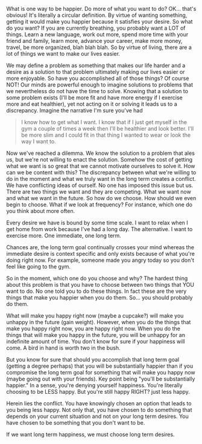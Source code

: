 What is one way to be happier. Do more of what you want to do?
OK... that's obvious! It's literally a circular definition. 
By virtue of wanting something, getting it would make you happier
because it satisfies your desire. So what do you want? If you are currently
breathing, you probably want a LOT of things. Learn a new language, work out
more, spend more time with your friend and family, learn more, advance your career, make
more money, travel, be more organized, blah blah blah. So by virtue of living,
there are a lot of things we want to make our lives easier. 

We may define a problem as something that makes our life harder and a desire as
a solution to that problem ultimately making our lives easier or more
enjoyable. So have you accomplished all of those things? Of course NOT! Our
minds are powerful enough to imagine solutions to problems that we nevertheless
do not have the time to solve. Knowing that a solution to some problem exists
(I'll be more fit and have more energy if I exercise more and eat healthier),
yet not acting on it or solving it leads us to a discrepancy. Imagine the
narrative I'm sure you've had 

> I know how to get what I want. I know that if I just get myself in the gym a
> couple of times a week then I'll be healthier and look better. I'll be more
> slim and I could fit in that thing I wanted to wear or look the way I want
> to.

Now we've reached a dilemma. We know the solution to a problem that ales us,
but we're not willing to enact the solution. Somehow the cost of getting what
we want is so great that we cannot motivate ourselves to solve it. How can we
be content with this? The discrepancy between what we're willing to do in the
moment and what we truly want in the long term creates a conflict. We have
conflicting ideas of ourself. No one has imposed this issue but us. There are
two things we want and they are competing. What we want now and what we want in
the future. So how do we choose. How should we even begin to choose. What if we
look at frequency? For instance, which one do you think about more often.

Every desire we have is bound by some time scale. I want to relax when I get
home from work because I've had a long day. The alternative. I want to exercise
more. One immediate, one long term. 

Chances are, the long term goal continually crosses your mind whereas the
immediate desire is context specific and only exists because of what you're
doing right now. For example, someone made you angry today so you don't feel
like going to the gym.

So in the moment, which one do you choose and why? The hardest thing about this
problem is that you have to choose between two things that YOU want to do. No
one told you to do these things. In fact these are the very things that make
you happier when you do them. So... you should probably do them. 

What will make you happy right now (maybe a cupcake?) will make you unhappy in
the future (gain weight). However, when you do the things that make you happy
right now, you are happy right now. When you do the things that will make you
happy in the future, you will be unhappy for an indefinite amount of time. You
don't know for sure if your happiness will come. A bird in hand is worth two in
the bush.

But you know for sure that should you accomplish that long term goal (getting a
degree perhaps) that you will be substantially happier than if you compromise the
long term goal for something that will make you happy now (maybe going out with
your friends). Key point being "you'll be substantially happier." In a sense,
you're denying yourself happiness. You're literally choosing to be LESS happy.
But you're still happy RIGHT? just less happy. 

Herein lies the conflict. You have knowingly chosen an option that leads to you
being less happy. Not only that, you have chosen to do something that depends
on your current situation and not on your long term desires. You have chosen to
be something that you don't want to be.

If we want long term happiness, we must choose long term desires.
